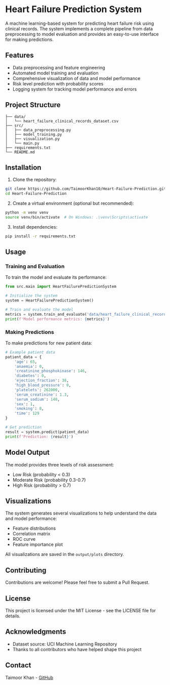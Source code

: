 # Heart Failure Prediction System

A machine learning-based system for predicting heart failure risk using clinical records. The system implements a complete pipeline from data preprocessing to model evaluation and provides an easy-to-use interface for making predictions.

## Features

- Data preprocessing and feature engineering
- Automated model training and evaluation
- Comprehensive visualization of data and model performance
- Risk level prediction with probability scores
- Logging system for tracking model performance and errors

## Project Structure

```
├── data/
│   └── heart_failure_clinical_records_dataset.csv
├── src/
│   ├── data_preprocessing.py
│   ├── model_training.py
│   ├── visualization.py
│   └── main.py
├── requirements.txt
└── README.md
```

## Installation

1. Clone the repository:
```bash
git clone https://github.com/TaimoorKhan10/Heart-Failure-Prediction.git
cd Heart-Failure-Prediction
```

2. Create a virtual environment (optional but recommended):
```bash
python -m venv venv
source venv/bin/activate  # On Windows: .\venv\Scripts\activate
```

3. Install dependencies:
```bash
pip install -r requirements.txt
```

## Usage

### Training and Evaluation

To train the model and evaluate its performance:

```python
from src.main import HeartFailurePredictionSystem

# Initialize the system
system = HeartFailurePredictionSystem()

# Train and evaluate the model
metrics = system.train_and_evaluate('data/heart_failure_clinical_records_dataset.csv')
print(f'Model performance metrics: {metrics}')
```

### Making Predictions

To make predictions for new patient data:

```python
# Example patient data
patient_data = {
    'age': 65,
    'anaemia': 0,
    'creatinine_phosphokinase': 146,
    'diabetes': 0,
    'ejection_fraction': 38,
    'high_blood_pressure': 0,
    'platelets': 262000,
    'serum_creatinine': 1.3,
    'serum_sodium': 140,
    'sex': 1,
    'smoking': 0,
    'time': 129
}

# Get prediction
result = system.predict(patient_data)
print(f'Prediction: {result}')
```

## Model Output

The model provides three levels of risk assessment:
- Low Risk (probability < 0.3)
- Moderate Risk (probability 0.3-0.7)
- High Risk (probability > 0.7)

## Visualizations

The system generates several visualizations to help understand the data and model performance:
- Feature distributions
- Correlation matrix
- ROC curve
- Feature importance plot

All visualizations are saved in the `output/plots` directory.

## Contributing

Contributions are welcome! Please feel free to submit a Pull Request.

## License

This project is licensed under the MIT License - see the LICENSE file for details.

## Acknowledgments

- Dataset source: UCI Machine Learning Repository
- Thanks to all contributors who have helped shape this project

## Contact

Taimoor Khan - [GitHub](https://github.com/TaimoorKhan10)